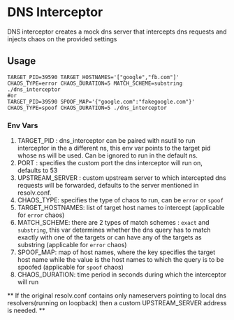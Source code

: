# DNS Interceptor
DNS interceptor creates a mock dns server that intercepts dns requests and injects chaos on the provided settings

## Usage
```shell
TARGET_PID=39590 TARGET_HOSTNAMES='["google","fb.com"]' CHAOS_TYPE=error CHAOS_DURATION=5 MATCH_SCHEME=substring ./dns_interceptor
#or
TARGET_PID=39590 SPOOF_MAP='{"google.com":"fakegoogle.com"}' CHAOS_TYPE=spoof CHAOS_DURATION=5 ./dns_interceptor
```
### Env Vars
1. TARGET_PID : dns_interceptor can be paired with nsutil to run interceptor in the a different ns, this env var points to the target pid whose ns will be used. Can be ignored to run in the default ns.
2. PORT : specifies the custom port the dns interceptor will run on, defaults to 53
3. UPSTREAM_SERVER : custom upstream server to which intercepted dns requests will be forwarded, defaults to the server mentioned in resolv.conf.
4. CHAOS_TYPE: specifies the type of chaos to run, can be `error` or `spoof`
5. TARGET_HOSTNAMES: list of target host names to intercept (applicable for `error` chaos)
6. MATCH_SCHEME: there are 2 types of match schemes : `exact` and `substring`, this var determines whether the dns query has to match exactly with one of the targets or can have any of the targets as substring (applicable for `error` chaos)
7. SPOOF_MAP: map of host names, where the key specifies the target host name while the value is the host names to which the query is to be spoofed (applicable for `spoof` chaos)
8. CHAOS_DURATION: time period in seconds during which the interceptor will run

** If the original resolv.conf contains only nameservers pointing to local dns resolvers(running on loopback) then a custom UPSTREAM_SERVER address is needed. **